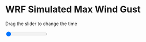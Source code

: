 <h1>WRF Simulated Max Wind Gust</h1>
<p>Drag the slider to change the time</p>

<div class="slidecontainer">
<input oninput='setImage(this)' class="slider" type="range" min="0" max="9" value="0" step="1" />
<img id='img'/>
</div>

<script>
var img = document.getElementById('img');
var img_array = ['/assets/images/wrf/w_wrfout_d01_2020-03-28_12:00:00.png',
'/assets/images/wrf/w_wrfout_d01_2020-03-28_13:00:00.png',
'/assets/images/wrf/w_wrfout_d01_2020-03-28_14:00:00.png',
'/assets/images/wrf/w_wrfout_d01_2020-03-28_15:00:00.png',
'/assets/images/wrf/w_wrfout_d01_2020-03-28_16:00:00.png',
'/assets/images/wrf/w_wrfout_d01_2020-03-28_17:00:00.png',
'/assets/images/wrf/w_wrfout_d01_2020-03-28_18:00:00.png',
'/assets/images/wrf/w_wrfout_d01_2020-03-28_19:00:00.png',
'/assets/images/wrf/w_wrfout_d01_2020-03-28_20:00:00.png',];
function setImage(obj)
{
        var value = obj.value;
        img.src = img_array[value];

}
</script>
